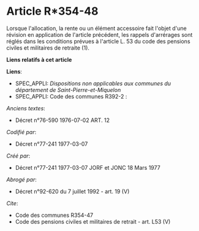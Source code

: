 # Article R*354-48

Lorsque l'allocation, la rente ou un élément accessoire fait l'objet d'une révision en application de l'article précédent,
les rappels d'arrérages sont réglés dans les conditions prévues à l'article L. 53 du code des pensions civiles et militaires
de retraite (1).

**Liens relatifs à cet article**

**Liens**:

  - SPEC_APPLI: *Dispositions non applicables aux communes du département de Saint-Pierre-et-Miquelon*
  - SPEC_APPLI: Code des communes R392-2 :

_Anciens textes_:

  - Décret n°76-590 1976-07-02 ART. 12

_Codifié par_:

  - Décret n°77-241 1977-03-07

_Créé par_:

  - Décret n°77-241 1977-03-07 JORF et JONC 18 Mars 1977

_Abrogé par_:

  - Décret n°92-620 du 7 juillet 1992 - art. 19 (V)

_Cite_:

  - Code des communes R354-47
  - Code des pensions civiles et militaires de retrait - art. L53 (V)
